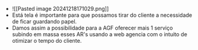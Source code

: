 - ![[Pasted image 20241218171029.png]]
- Está tela é importante para que possamos tirar do cliente a necessidade de ficar guardando papel. 
- Damos assim a possibilidade para a AGF oferecer mais 1 serviço subindo em massa esses AR's usando a web agencia com o intuito de otimizar o tempo do cliente. 